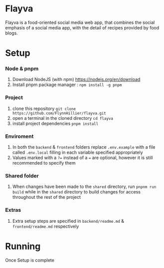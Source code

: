 # Flayva

Flayva is a food-oriented social media web app, that combines the social emphasis of a social media app, with the detail of recipes provided by food blogs.

# Setup

### Node & pnpm

1. Download NodeJS (with npm) https://nodejs.org/en/download
1. Install pnpm package manager : `npm install -g pnpm`

### Project

1. clone this repository `git clone https://github.com/FlynnHillier/flayva.git`
1. open a terminal in the cloned directory `cd flayva`
1. install project dependencies `pnpm install`

### Enviroment

1. In both the `backend` & `frontend` folders replace `.env.example` with a file called `.env.local` filling in each variable specified appropriately
2. Values marked with a `?=` instead of a `=` are optional, however it is still recommended to specify them

### Shared folder

1. When changes have been made to the `shared` directory, run `pnpnm run build` while in the `shared` directory to build changes for access throughout the rest of the project

### Extras

1. Extra setup steps are specified in `backend/readme.md` & `frontend/readme.md` respectively

# Running

Once Setup is complete
